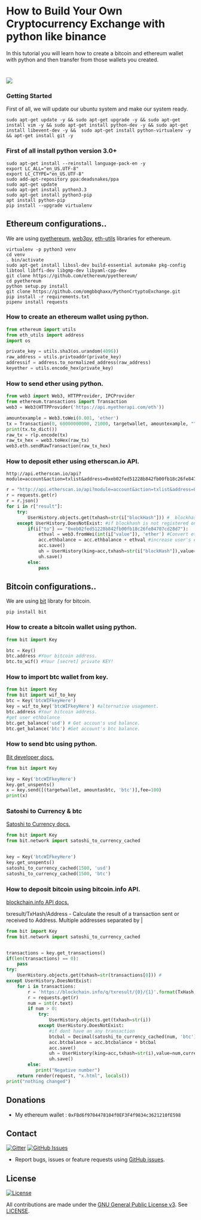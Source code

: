 # How to Build Your Own Cryptocurrency Exchange with python like binance

In this tutorial you will learn how to create a bitcoin and ethereum wallet with python and then transfer from those wallets you created.


# <img src="https://github.com/omgbbqhaxx/PythonCrtyptoExchange/blob/master/images/UdemyBanner2.png">

### Getting Started

First of all, we will update our ubuntu system and make our system ready.

```shell
sudo apt-get update -y && sudo apt-get upgrade -y && sudo apt-get install vim -y && sudo apt-get install python-dev -y && sudo apt-get install libevent-dev -y &&  sudo apt-get install python-virtualenv -y && apt-get install git -y
```



### First of all install python version 3.0+

```shell
sudo apt-get install --reinstall language-pack-en -y
export LC_ALL="en_US.UTF-8"
export LC_CTYPE="en_US.UTF-8"
sudo add-apt-repository ppa:deadsnakes/ppa
sudo apt-get update
sudo apt-get install python3.3
sudo apt-get install python3-pip
apt install python-pip
pip install --upgrade virtualenv
```

## Ethereum configurations..

We are using [pyethereum](https://github.com/ethereum/pyethereum), [web3py](http://web3py.readthedocs.io/en/stable/),
 [eth-utils](https://github.com/ethereum/eth-utils) libraries for ethereum.

```shell
virtualenv -p python3 venv
cd venv
. bin/activate
sudo apt-get install libssl-dev build-essential automake pkg-config libtool libffi-dev libgmp-dev libyaml-cpp-dev
git clone https://github.com/ethereum/pyethereum/
cd pyethereum
python setup.py install
git clone https://github.com/omgbbqhaxx/PythonCrtyptoExchange.git
pip install -r requirements.txt
pipenv install requests
```



### How to create an ethereum wallet using python.


```python
from ethereum import utils
from eth_utils import address
import os

private_key = utils.sha3(os.urandom(4096))
raw_address = utils.privtoaddr(private_key)
addressif = address.to_normalized_address(raw_address)
keyether = utils.encode_hex(private_key)
```


### How to send ether using python.
```python
from web3 import Web3, HTTPProvider, IPCProvider
from ethereum.transactions import Transaction
web3 = Web3(HTTPProvider('https://api.myetherapi.com/eth'))

amountexample = Web3.toWei(0.001, 'ether')
tx = Transaction(0, 60000000000, 21000, targetwallet, amountexample, "").sign('yourprivatekey')
print(tx.to_dict())
raw_tx = rlp.encode(tx)
raw_tx_hex = web3.toHex(raw_tx)
web3.eth.sendRawTransaction(raw_tx_hex)
```




### How to deposit ether using etherscan.io API.
```shell
http://api.etherscan.io/api?module=account&action=txlist&address=0xeb02fed51228b842fb00fb18c26fe84707cd28d7&startblock=0&endblock=99999999&sort=asc&apikey=GKQMITFG5YPAG1MA2B4P6KAXGVKMQHVVWV
```

```python
r = "http://api.etherscan.io/api?module=account&action=txlist&address=0xeb02fed51228b842fb00fb18c26fe84707cd28d7&startblock=0&endblock=99999999&sort=asc&apikey=GKQMITFG5YPAG1MA2B4P6KAXGVKMQHVVWV"
r = requests.get(r)
r = r.json()
for i in r["result"]:
    try:
        UserHistory.objects.get(txhash=str(i["blockHash"])) #  blockhash is important for avoid double deposit. you need save and check  #blockhash#
    except UserHistory.DoesNotExist: #if blockhash is not registered on your database.
        if(i["to"] == "0xeb02fed51228b842fb00fb18c26fe84707cd28d7"):
            ethval = web3.fromWei(int(i["value"]), 'ether') #Convert ethers from WEİ.
            acc.ethbalance = acc.ethbalance + ethval #increase user's ethereum balance.
            acc.save()
            uh = UserHistory(king=acc,txhash=str(i["blockHash"]),value=ethval,currencyname="ethereum") #save blockhash on your database! that important.
            uh.save()
        else:
            pass
```





## Bitcoin configurations..
We are using [bit](https://github.com/ofek/bit) libraty for bitcoin.

```shell
pip install bit
```

### How to create a bitcoin wallet using python.

```python
from bit import Key

btc = Key()
btc.address #Your bitcoin address.
btc.to_wif() #Your [secret] private KEY!
```


### How to import btc wallet from key.

```python
from bit import Key
from bit import wif_to_key
btc = Key('btcWİFkeyHere')
key = wif_to_key('btcWİFkeyHere') #alternative usagement.
btc.address #Your bitcoin address.
#get user ethbalance
btc.get_balance('usd') # Get accoun's usd balance.
btc.get_balance('btc') #Get account's btc balance.
```


### How to send btc using python.

[Bit developer docs.](https://github.com/ofek/bit)
```python
from bit import Key

key = Key('btcWİFkeyHere')
key.get_unspents()
x = key.send([(targetwallet, amountasbtc, 'btc')],fee=100)
print(x)
```



### Satoshi to Currency & btc

[Satoshi to Currency docs.](https://ofek.github.io/bit/guide/rates.html)
```python
from bit import Key
from bit.network import satoshi_to_currency_cached


key = Key('btcWİFkeyHere')
key.get_unspents()
satoshi_to_currency_cached(1500, 'usd')
satoshi_to_currency_cached(1500, 'btc')
```


### How to deposit bitcoin using bitcoin.info API.

[blockchain.info API docs.](https://blockchain.info/q)

txresult/TxHash/Address - Calculate the result of a transaction sent or received to Address. Multiple addresses separated by |

```python
from bit import Key
from bit.network import satoshi_to_currency_cached


transactions = key.get_transactions()
if(len(transactions) == 0):
    pass
try:
    UserHistory.objects.get(txhash=str(transactions[0])) #
except UserHistory.DoesNotExist:
    for i in transactions:
        r = 'https://blockchain.info/q/txresult/{0}/{1}'.format(TxHash,Address)
        r = requests.get(r)
        num = int(r.text)
        if num > 0:
            try:
                UserHistory.objects.get(txhash=str(i))
            except UserHistory.DoesNotExist:
                #if dont have an any transaction
                btcbal = Decimal(satoshi_to_currency_cached(num, 'btc'))
                acc.btcbalance = acc.btcbalance + btcbal
                acc.save()
                uh = UserHistory(king=acc,txhash=str(i),value=num,currencyname="bitcoin")
                uh.save()
        else:
           print("Negative number")
    return render(request, "x.html", locals())
print("nothing changed")
```




## Donations
  * My ethereum wallet : `0xFBd6f9704478104f0EF3F4f9834c3621210fE598`


## Contact

[![Gitter](https://img.shields.io/gitter/room/nwjs/nw.js.svg)](https://gitter.im/cloudbank-github/)
[![GitHub Issues](https://img.shields.io/badge/open%20issues-0-yellow.svg)](https://github.com/omgbbqhaxx/CloudBank/issues)

- Report bugs, issues or feature requests using [GitHub issues](issues/new).



## License

[![License](https://img.shields.io/github/license/ethereum/cpp-ethereum.svg)](LICENSE)

All contributions are made under the [GNU General Public License v3](https://www.gnu.org/licenses/gpl-3.0.en.html). See [LICENSE](LICENSE).
